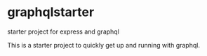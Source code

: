 # graphqlstarter
starter project for express and graphql

This is a starter project to quickly get up and running with graphql.
